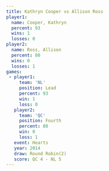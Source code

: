 ```yaml
---
title: Kathryn Cooper vs Allison Ross
player1:               
  name: Cooper, Kathryn
  percent: 93          
  wins: 1              
  losses: 0            
player2:               
  name: Ross, Allison  
  percent: 80          
  wins: 0              
  losses: 1            
games:
 - player1:        
     team: 'NL'    
     position: Lead
     percent: 93   
     win: 1        
     loss: 0       
   player2:          
     team: 'QC'      
     position: Fourth
     percent: 80     
     win: 0          
     loss: 1         
   event: Hearts       
   year: 2014          
   draw: Round Robin(2)
   score: QC 4 - NL 5  
---
```

